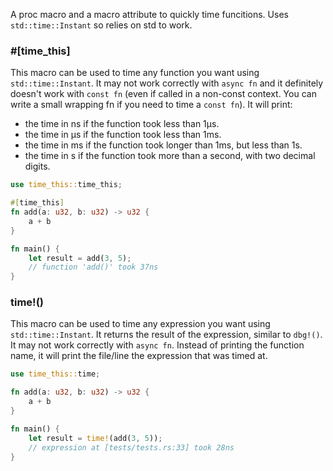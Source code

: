 A proc macro and a macro attribute to quickly time funcitions. Uses `std::time::Instant` so relies on std to work. 

### \#\[time_this\]

This macro can be used to time any function you want using `std::time::Instant`. It may not work
correctly with `async fn` and it definitely doesn't work with `const fn` (even if called in a non-const
context. You can write a small wrapping fn if you need to time a `const fn`).
It will print:
* the time in ns if the function took less than 1μs.
* the time in μs if the function took less than 1ms.
* the time in ms if the function took longer than 1ms, but less than 1s.
* the time in s if the function took more than a second, with two decimal digits.

```rust
use time_this::time_this;

#[time_this]
fn add(a: u32, b: u32) -> u32 {
    a + b
}

fn main() {
    let result = add(3, 5);
    // function 'add()' took 37ns
}
```

### time!()

This macro can be used to time any expression you want using `std::time::Instant`. It returns the
result of the expression, similar to `dbg!()`. It may not work correctly with `async fn`.
Instead of printing the function name, it will print the file/line the expression that was timed at.

```rust
use time_this::time;

fn add(a: u32, b: u32) -> u32 {
    a + b
}

fn main() {
    let result = time!(add(3, 5));
    // expression at [tests/tests.rs:33] took 28ns
}
```